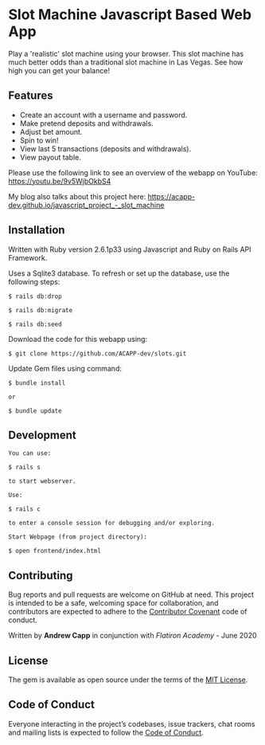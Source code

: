 # Slot Machine Javascript Based Web App

Play a 'realistic' slot machine using your browser.  This slot machine has much better odds than a traditional slot machine in Las Vegas.  See how high you can get your balance!

## Features

<ul>
    <li>Create an account with a username and password.</li>
    <li>Make pretend deposits and withdrawals.</li>
    <li>Adjust bet amount.</li>
    <li>Spin to win!</li>
    <li>View last 5 transactions (deposits and withdrawals).</li>
    <li>View payout table.</li>
</ul>

Please use the following link to see an overview of the webapp on YouTube: https://youtu.be/9v5WjbOkbS4

My blog also talks about this project here: https://acapp-dev.github.io/javascript_project_-_slot_machine

## Installation

Written with Ruby version 2.6.1p33 using Javascript and Ruby on Rails API Framework.

Uses a Sqlite3 database.  To refresh or set up the database, use the following steps:

    $ rails db:drop

    $ rails db:migrate

    $ rails db:seed


Download the code for this webapp using:

    $ git clone https://github.com/ACAPP-dev/slots.git

Update Gem files using command:

    $ bundle install 
    
    or
    
    $ bundle update

## Development

    You can use:
    
    $ rails s
            
    to start webserver.
    
    Use:

    $ rails c

    to enter a console session for debugging and/or exploring.

    Start Webpage (from project directory):

    $ open frontend/index.html

## Contributing

Bug reports and pull requests are welcome on GitHub at need. This project is intended to be a safe, welcoming space for collaboration, and contributors are expected to adhere to the [Contributor Covenant](http://contributor-covenant.org) code of conduct.

Written by **Andrew Capp** in conjunction with _Flatiron Academy_ - June 2020

## License

The gem is available as open source under the terms of the [MIT License](https://opensource.org/licenses/MIT).

## Code of Conduct

Everyone interacting in the project’s codebases, issue trackers, chat rooms and mailing lists is expected to follow the [Code of Conduct](https://github.com/ACAPP-dev/slots/blob/master/CODE_OF_CONDUCT.md).